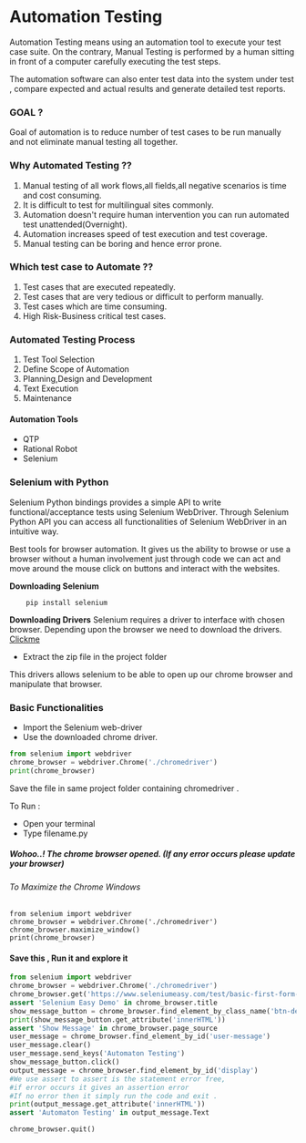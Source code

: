 # Automation Testing	

Automation Testing means using an automation tool to execute your test case suite. On the contrary, Manual Testing is performed by a human sitting in front of a computer carefully executing the test steps.

The automation software can also enter test data into the system under test , compare expected and actual results and generate detailed test reports.

### GOAL ?

Goal of automation is to reduce number of test cases to be run manually and not eliminate manual testing all together.

### Why Automated Testing ??

1. Manual testing of all work flows,all fields,all negative scenarios is time and cost consuming.
2. It is difficult to test for multilingual sites commonly.
3. Automation doesn't require human intervention you can run automated test unattended(Overnight).
4. Automation increases speed of test execution and test coverage.
5. Manual testing can be boring and hence error prone.

### Which test case to Automate ??

1. Test cases that are executed repeatedly.
2. Test cases that are very tedious or difficult to perform manually.
3. Test cases which are time consuming.
4. High Risk-Business critical test cases.

### Automated Testing Process

1. Test Tool Selection
2. Define Scope of Automation
3. Planning,Design and Development
4. Text Execution
5. Maintenance

####  Automation Tools

- QTP
- Rational Robot
- Selenium 

### Selenium with Python

Selenium Python bindings provides a simple API to write functional/acceptance tests using Selenium WebDriver. Through Selenium Python API you can access all functionalities of Selenium WebDriver in an intuitive way.

Best tools for browser automation. It gives us the ability to browse or use a browser without a human involvement just through code we can act and move around the mouse click on buttons and interact with the websites.

**Downloading Selenium**

```
	pip install selenium
```

**Downloading Drivers**
Selenium requires a driver to interface with chosen browser. Depending upon the browser we need to download the drivers. [Clickme](https://selenium-python.readthedocs.io/installation.html#drivers)

- Extract the zip file in the project folder

This drivers allows selenium to be able to open up our chrome browser and manipulate that browser.

### Basic Functionalities

- Import the Selenium web-driver
- Use the downloaded chrome driver.

```python
from selenium import webdriver
chrome_browser = webdriver.Chrome('./chromedriver')
print(chrome_browser)
```

Save the file in same project folder containing chromedriver .

To Run :

- Open your terminal
- Type filename.py

##### Wohoo..! The chrome browser opened. (If any error occurs please update your browser)

######  To Maximize the Chrome Windows

```
from selenium import webdriver
chrome_browser = webdriver.Chrome('./chromedriver')
chrome_browser.maximize_window()
print(chrome_browser)
```

#### Save this , Run it  and explore it

```python
from selenium import webdriver
chrome_browser = webdriver.Chrome('./chromedriver')
chrome_browser.get('https://www.seleniumeasy.com/test/basic-first-form-demo.html')
assert 'Selenium Easy Demo' in chrome_browser.title
show_message_button = chrome_browser.find_element_by_class_name('btn-default')
print(show_message_button.get_attribute('innerHTML'))
assert 'Show Message' in chrome_browser.page_source
user_message = chrome_browser.find_element_by_id('user-message')
user_message.clear()
user_message.send_keys('Automaton Testing')
show_message_button.click()
output_message = chrome_browser.find_element_by_id('display')
#We use assert to assert is the statement error free, 
#if error occurs it gives an assertion error 
#If no error then it simply run the code and exit .
print(output_message.get_attribute('innerHTML'))
assert 'Automaton Testing' in output_message.Text

chrome_browser.quit()
```


